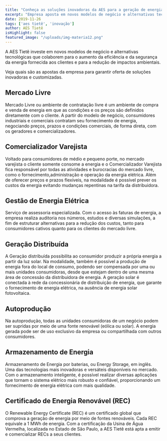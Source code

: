 ```yaml
---
title: "Conheça as soluções inovadoras da AES para a geração de energia mais segura e limpa"
excerpt: "Empresa aposta em novos modelos de negócio e alternativas tecnológicas, que contribuam na transição energética, no estímulo à inovação e no desenvolvimento sustentável."
date: 2019-11-26
tags: ['aes tietê', 'inovação']
author: AES Tietê
isHighlight: false
featured_image: "/uploads/img-materia12.png"
---
```


A AES Tietê investe em novos modelos de negócio e alternativas tecnológicas que colaborem para o aumento da eficiência e da segurança da energia fornecida aos clientes e para a redução de impactos ambientais.

Veja quais são as apostas da empresa para garantir oferta de soluções inovadoras e customizadas.

## Mercado Livre 

Mercado Livre ou ambiente de contratação livre é um ambiente de compra e venda de energia em que as condições e os preços são definidos diretamente com o cliente. A partir do modelo de negócio, consumidores industriais e comerciais contratam seu fornecimento de energia, negociando preços, prazos e condições comerciais, de forma direta, com os geradores e comercializadores.

## Comercializador Varejista

Voltado para consumidores de médio e pequeno porte, no mercado varejista o cliente somente consome a energia e o Comercializador Varejista fica responsável por todas as atividades e burocracias do mercado livre, como o fornecimento,administração e operação da energia elétrica. Além de oferecer preços e prazos flexíveis, na modalidade é possível prever os custos da energia evitando mudanças repentinas na tarifa da distribuidora. 

## Gestão de Energia Elétrica

Serviço de assessoria especializada. Com o acesso às faturas de energia, a empresa realiza auditoria nos números, estudos e diversas simulações, a fim de estruturar alternativas para a redução dos custos, tanto para consumidores cativos quanto para os clientes do mercado livre.

## Geração Distribuída

A Geração distribuída possibilita ao consumidor produzir a própria energia a partir da luz solar. Na modalidade, também é possível a produção de energia fora do local de consumo, podendo ser compensada por uma ou mais unidades consumidoras, desde que estejam dentro de uma mesma área de concessão da distribuidora de energia. A geração solar é conectada à rede da concessionária de distribuição de energia, que garante o fornecimento de energia elétrica, na ausência de energia solar fotovoltaica.

## Autoprodução

Na autoprodução, todas as unidades consumidoras de um negócio podem ser supridas por meio de uma fonte renovável (eólica ou solar).  A energia gerada pode ser de uso exclusivo da empresa ou compartilhada com outros consumidores.

## Armazenamento de Energia

Armazenamento de Energia por baterias, ou Energy Storage, em inglês. Uma das tecnologias mais inovadoras e versáteis disponíveis no mercado. Com o armazenamento inteligente, é possível realizar diversas aplicações que tornam o sistema elétrico mais robusto e confiável, proporcionando um fornecimento de energia elétrica com mais qualidade.

## Certificado de Energia Renovável (REC)

O Renewable Energy Certificate (REC) é um certificado global que comprova a geração de energia por meio de fontes renováveis. Cada REC equivale a 1 MWh de energia. Com a certificação da Usina de Água Vermelha, localizada no Estado de São Paulo, a AES Tietê está apta a emitir e comercializar RECs a seus clientes.

